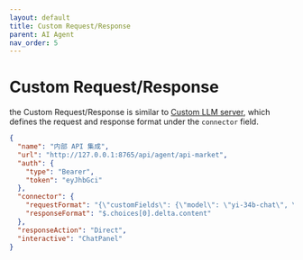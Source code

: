 ```yaml
---
layout: default
title: Custom Request/Response 
parent: AI Agent
nav_order: 5
---
```


# Custom Request/Response

the Custom Request/Response is similar to [Custom LLM server](/custom/llm-server), which defines the request and 
response format under the `connector` field.

```json
{
  "name": "内部 API 集成",
  "url": "http://127.0.0.1:8765/api/agent/api-market",
  "auth": {
    "type": "Bearer",
    "token": "eyJhbGci"
  },
  "connector": {
    "requestFormat": "{\"customFields\": {\"model\": \"yi-34b-chat\", \"stream\": true}}",
    "responseFormat": "$.choices[0].delta.content"
  },
  "responseAction": "Direct",
  "interactive": "ChatPanel"
}
```


